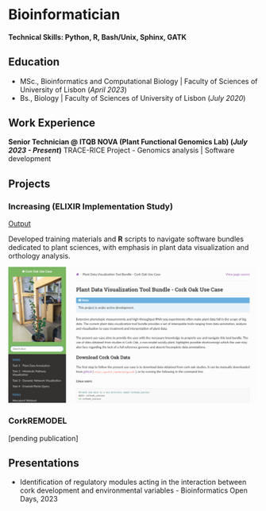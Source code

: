 # Bioinformatician

#### Technical Skills: Python, R, Bash/Unix, Sphinx, GATK

## Education
- MSc., Bioinformatics and Computational Biology | Faculty of Sciences of University of Lisbon (_April 2023_)
- Bs., Biology | Faculty of Sciences of University of Lisbon (_July 2020_)

## Work Experience
**Senior Technician @ ITQB NOVA (Plant Functional Genomics Lab) (_July 2023 - Present_)**
TRACE-RICE Project - Genomics analysis | Software development

## Projects
### Increasing (ELIXIR Implementation Study)
[Output](https://elixir.mf.uni-lj.si/course/view.php?id=107)

Developed training materials and **R** scripts to navigate software bundles dedicated to plant sciences, with emphasis in plant data visualization and orthology analysis.

![Cork Oak Use Case](/assets/img/Usecase_page.PNG)

### CorkREMODEL
[pending publication]

## Presentations
- Identification of regulatory modules acting in the interaction between cork development and environmental variables - Bioinformatics Open Days, 2023
